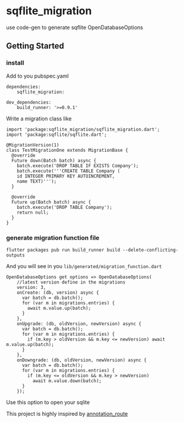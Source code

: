 # sqflite_migration

use code-gen to generate sqflite OpenDatabaseOptions

## Getting Started

### install

Add to you pubspec.yaml

```
dependencies:
    sqflite_migration:

dev_dependencies:
    build_runner: '>=0.9.1'

```


Write a migration class like

```
import 'package:sqflite_migration/sqflite_migration.dart';
import 'package:sqflite/sqflite.dart';

@MigrationVersion(1)
class TestMigrationOne extends MigrationBase {
  @override
  Future down(Batch batch) async {
    batch.execute('DROP TABLE IF EXISTS Company');
    batch.execute('''CREATE TABLE Company (
    id INTEGER PRIMARY KEY AUTOINCREMENT,
    name TEXT)''');
  }

  @override
  Future up(Batch batch) async {
    batch.execute('DROP TABLE Company');
    return null;
  }
}

```

### generate migration function file


```
flutter packages pub run build_runner build --delete-conflicting-outputs
```

And you will see in you `lib/generated/migration_function.dart`

```
OpenDatabaseOptions get options => OpenDatabaseOptions(
    //latest version define in the migrations
    version: 3,
    onCreate: (db, version) async {
      var batch = db.batch();
      for (var m in migrations.entries) {
        await m.value.up(batch);
      }
    },
    onUpgrade: (db, oldVersion, newVersion) async {
      var batch = db.batch();
      for (var m in migrations.entries) {
        if (m.key > oldVersion && m.key <= newVersion) await m.value.up(batch);
      }
    },
    onDowngrade: (db, oldVersion, newVersion) async {
      var batch = db.batch();
      for (var m in migrations.entries) {
        if (m.key <= oldVersion && m.key > newVersion)
          await m.value.down(batch);
      }
    });
```

Use this option to open your sqlite

This project is highly inspired by [annotation_route](https://github.com/alibaba-flutter/annotation_route)

